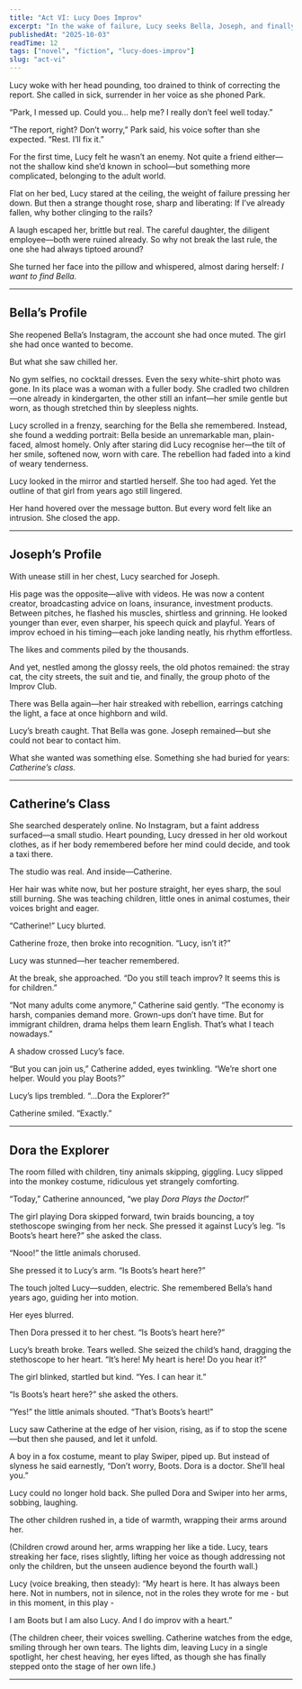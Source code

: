 ```yaml
---
title: "Act VI: Lucy Does Improv" 
excerpt: "In the wake of failure, Lucy seeks Bella, Joseph, and finally Catherine—only to find her heart again in the most unexpected stage." 
publishedAt: "2025-10-03" 
readTime: 12
tags: ["novel", "fiction", "lucy-does-improv"] 
slug: "act-vi" 
---
```


Lucy woke with her head pounding, too drained to think of correcting the report. She called in sick, surrender in her voice as she phoned Park.  

“Park, I messed up. Could you… help me? I really don’t feel well today.”  

“The report, right? Don’t worry,” Park said, his voice softer than she expected. “Rest. I’ll fix it.”  

For the first time, Lucy felt he wasn’t an enemy. Not quite a friend either—not the shallow kind she’d known in school—but something more complicated, belonging to the adult world.  

Flat on her bed, Lucy stared at the ceiling, the weight of failure pressing her down. But then a strange thought rose, sharp and liberating: If I’ve already fallen, why bother clinging to the rails?

A laugh escaped her, brittle but real. The careful daughter, the diligent employee—both were ruined already. So why not break the last rule, the one she had always tiptoed around?

She turned her face into the pillow and whispered, almost daring herself: *I want to find Bella.* 

---

## Bella’s Profile  

She reopened Bella’s Instagram, the account she had once muted. The girl she had once wanted to become.  

But what she saw chilled her.  

No gym selfies, no cocktail dresses. Even the sexy white-shirt photo was gone. In its place was a woman with a fuller body. She cradled two children—one already in kindergarten, the other still an infant—her smile gentle but worn, as though stretched thin by sleepless nights. 

Lucy scrolled in a frenzy, searching for the Bella she remembered. Instead, she found a wedding portrait: Bella beside an unremarkable man, plain-faced, almost homely. Only after staring did Lucy recognise her—the tilt of her smile, softened now, worn with care. The rebellion had faded into a kind of weary tenderness.  

Lucy looked in the mirror and startled herself. She too had aged. Yet the outline of that girl from years ago still lingered.  

Her hand hovered over the message button. But every word felt like an intrusion. She closed the app.  

---

## Joseph’s Profile  

With unease still in her chest, Lucy searched for Joseph.  

His page was the opposite—alive with videos. He was now a content creator, broadcasting advice on loans, insurance, investment products. Between pitches, he flashed his muscles, shirtless and grinning. He looked younger than ever, even sharper, his speech quick and playful. Years of improv echoed in his timing—each joke landing neatly, his rhythm effortless.  

The likes and comments piled by the thousands.  

And yet, nestled among the glossy reels, the old photos remained: the stray cat, the city streets, the suit and tie, and finally, the group photo of the Improv Club.  

There was Bella again—her hair streaked with rebellion, earrings catching the light, a face at once highborn and wild.  

Lucy’s breath caught. That Bella was gone. Joseph remained—but she could not bear to contact him.  

What she wanted was something else. Something she had buried for years: *Catherine’s class.*  

---

## Catherine’s Class  

She searched desperately online. No Instagram, but a faint address surfaced—a small studio. Heart pounding, Lucy dressed in her old workout clothes, as if her body remembered before her mind could decide, and took a taxi there.  

The studio was real. And inside—Catherine.  

Her hair was white now, but her posture straight, her eyes sharp, the soul still burning. She was teaching children, little ones in animal costumes, their voices bright and eager.  

“Catherine!” Lucy blurted.  

Catherine froze, then broke into recognition. “Lucy, isn’t it?”  

Lucy was stunned—her teacher remembered.  

At the break, she approached. “Do you still teach improv? It seems this is for children.”  

“Not many adults come anymore,” Catherine said gently. “The economy is harsh, companies demand more. Grown-ups don’t have time. But for immigrant children, drama helps them learn English. That’s what I teach nowadays.”  

A shadow crossed Lucy’s face.  

“But you can join us,” Catherine added, eyes twinkling. “We’re short one helper. Would you play Boots?”  

Lucy’s lips trembled. “…Dora the Explorer?”  

Catherine smiled. “Exactly.”  

---

## Dora the Explorer  

The room filled with children, tiny animals skipping, giggling. Lucy slipped into the monkey costume, ridiculous yet strangely comforting.  

“Today,” Catherine announced, “we play *Dora Plays the Doctor!*”  

The girl playing Dora skipped forward, twin braids bouncing, a toy stethoscope swinging from her neck. She pressed it against Lucy’s leg. “Is Boots’s heart here?” she asked the class.  

“Nooo!” the little animals chorused.  

She pressed it to Lucy’s arm. “Is Boots’s heart here?”  

The touch jolted Lucy—sudden, electric. She remembered Bella’s hand years ago, guiding her into motion.  

Her eyes blurred.  

Then Dora pressed it to her chest. “Is Boots’s heart here?”  

Lucy’s breath broke. Tears welled. She seized the child’s hand, dragging the stethoscope to her heart. “It’s here! My heart is here! Do you hear it?”  

The girl blinked, startled but kind. “Yes. I can hear it.”  

“Is Boots’s heart here?” she asked the others.  

“Yes!” the little animals shouted. “That’s Boots’s heart!”  

Lucy saw Catherine at the edge of her vision, rising, as if to stop the scene—but then she paused, and let it unfold.  

A boy in a fox costume, meant to play Swiper, piped up. But instead of slyness he said earnestly, “Don’t worry, Boots. Dora is a doctor. She’ll heal you.”  

Lucy could no longer hold back. She pulled Dora and Swiper into her arms, sobbing, laughing.

The other children rushed in, a tide of warmth, wrapping their arms around her.  

(Children crowd around her, arms wrapping her like a tide. Lucy, tears streaking her face, rises slightly, lifting her voice as though addressing not only the children, but the unseen audience beyond the fourth wall.)

Lucy (voice breaking, then steady):
“My heart is here. It has always been here. Not in numbers, not in silence, not in the roles they wrote for me - 
but in this moment, in this play -

I am Boots but I am also Lucy.
And I do improv with a heart.”

(The children cheer, their voices swelling. Catherine watches from the edge, smiling through her own tears. The lights dim, leaving Lucy in a single spotlight, her chest heaving, her eyes lifted, as though she has finally stepped onto the stage of her own life.) 

---

